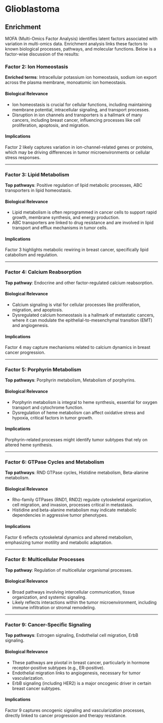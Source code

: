 
# Glioblastoma 


## Enrichment

MOFA (Multi-Omics Factor Analysis) identifies latent factors associated with variation in multi-omics data. Enrichment analysis links these factors to known biological processes, pathways, and molecular functions. Below is a factor-wise discussion of the results:

### Factor 2: Ion Homeostasis
**Enriched terms**: Intracellular potassium ion homeostasis, sodium ion export across the plasma membrane, monoatomic ion homeostasis.

#### Biological Relevance
- Ion homeostasis is crucial for cellular functions, including maintaining membrane potential, intracellular signaling, and transport processes.
- Disruption in ion channels and transporters is a hallmark of many cancers, including breast cancer, influencing processes like cell proliferation, apoptosis, and migration.

#### Implications
Factor 2 likely captures variation in ion-channel-related genes or proteins, which may be driving differences in tumor microenvironments or cellular stress responses.

---

### Factor 3: Lipid Metabolism
**Top pathways**: Positive regulation of lipid metabolic processes, ABC transporters in lipid homeostasis.

#### Biological Relevance
- Lipid metabolism is often reprogrammed in cancer cells to support rapid growth, membrane synthesis, and energy production.
- ABC transporters are linked to drug resistance and are involved in lipid transport and efflux mechanisms in tumor cells.

#### Implications
Factor 3 highlights metabolic rewiring in breast cancer, specifically lipid catabolism and regulation.

---

### Factor 4: Calcium Reabsorption
**Top pathway**: Endocrine and other factor-regulated calcium reabsorption.

#### Biological Relevance
- Calcium signaling is vital for cellular processes like proliferation, migration, and apoptosis.
- Dysregulated calcium homeostasis is a hallmark of metastatic cancers, where it can modulate the epithelial-to-mesenchymal transition (EMT) and angiogenesis.

#### Implications
Factor 4 may capture mechanisms related to calcium dynamics in breast cancer progression.

---

### Factor 5: Porphyrin Metabolism
**Top pathways**: Porphyrin metabolism, Metabolism of porphyrins.

#### Biological Relevance
- Porphyrin metabolism is integral to heme synthesis, essential for oxygen transport and cytochrome function.
- Dysregulation of heme metabolism can affect oxidative stress and hypoxia, critical factors in tumor growth.

#### Implications
Porphyrin-related processes might identify tumor subtypes that rely on altered heme synthesis.

---

### Factor 6: GTPase Cycles and Metabolism
**Top pathways**: RND GTPase cycles, Histidine metabolism, Beta-alanine metabolism.

#### Biological Relevance
- Rho-family GTPases (RND1, RND2) regulate cytoskeletal organization, cell migration, and invasion, processes critical in metastasis.
- Histidine and beta-alanine metabolism may indicate metabolic dependencies in aggressive tumor phenotypes.

#### Implications
Factor 6 reflects cytoskeletal dynamics and altered metabolism, emphasizing tumor motility and metabolic adaptation.

---

### Factor 8: Multicellular Processes
**Top pathway**: Regulation of multicellular organismal processes.

#### Biological Relevance
- Broad pathways involving intercellular communication, tissue organization, and systemic signaling.
- Likely reflects interactions within the tumor microenvironment, including immune infiltration or stromal remodeling.

---

### Factor 9: Cancer-Specific Signaling
**Top pathways**: Estrogen signaling, Endothelial cell migration, ErbB signaling.

#### Biological Relevance
- These pathways are pivotal in breast cancer, particularly in hormone receptor-positive subtypes (e.g., ER-positive).
- Endothelial migration links to angiogenesis, necessary for tumor vascularization.
- ErbB signaling (including HER2) is a major oncogenic driver in certain breast cancer subtypes.

#### Implications
Factor 9 captures oncogenic signaling and vascularization processes, directly linked to cancer progression and therapy resistance.
